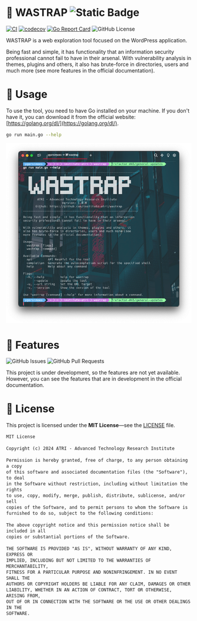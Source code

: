 # 🐋 WASTRAP ![Static Badge](https://img.shields.io/badge/status-under%20development-blue?style=flat)

[![CI](https://github.com/institute-atri/wastrap/actions/workflows/ci.yml/badge.svg)](https://github.com/institute-atri/wastrap/actions/workflows/ci.yml)
[![codecov](https://codecov.io/gh/institute-atri/wastrap/graph/badge.svg?token=1S6ESwX8mV)](https://codecov.io/gh/institute-atri/wastrap)
[![Go Report Card](https://goreportcard.com/badge/github.com/institute-atri/wastrap)](https://goreportcard.com/report/github.com/institute-atri/wastrap)
![GitHub License](https://img.shields.io/github/license/institute-atri/wastrap)

WASTRAP is a web exploration tool focused on the WordPress application.

Being fast and simple, it has functionality that an information security professional cannot fail to have in their
arsenal. With vulnerability analysis in themes, plugins and others, it also has brute-force in directories, users and
much more (see more features in the official documentation).

# 🐋 Usage

To use the tool, you need to have Go installed on your machine. If you don't have it, you can download it from the
official website: [https://golang.org/dl/](https://golang.org/dl/).

```bash
go run main.go --help
```

![Screenshot](.github/images/screenshot-help.png)

# 🐋 Features

![GitHub Issues](https://img.shields.io/github/issues/institute-atri/wastrap)
![GitHub Pull Requests](https://img.shields.io/github/issues-pr/institute-atri/wastrap)

This project is under development, so the features are not yet available. However, you can see the features that are in
development in the official documentation.

# 🐋 License

This project is licensed under the **MIT License**—see the [LICENSE](LICENSE) file.

```text
MIT License

Copyright (c) 2024 ATRI - Advanced Technology Research Institute

Permission is hereby granted, free of charge, to any person obtaining a copy
of this software and associated documentation files (the "Software"), to deal
in the Software without restriction, including without limitation the rights
to use, copy, modify, merge, publish, distribute, sublicense, and/or sell
copies of the Software, and to permit persons to whom the Software is
furnished to do so, subject to the following conditions:

The above copyright notice and this permission notice shall be included in all
copies or substantial portions of the Software.

THE SOFTWARE IS PROVIDED "AS IS", WITHOUT WARRANTY OF ANY KIND, EXPRESS OR
IMPLIED, INCLUDING BUT NOT LIMITED TO THE WARRANTIES OF MERCHANTABILITY,
FITNESS FOR A PARTICULAR PURPOSE AND NONINFRINGEMENT. IN NO EVENT SHALL THE
AUTHORS OR COPYRIGHT HOLDERS BE LIABLE FOR ANY CLAIM, DAMAGES OR OTHER
LIABILITY, WHETHER IN AN ACTION OF CONTRACT, TORT OR OTHERWISE, ARISING FROM,
OUT OF OR IN CONNECTION WITH THE SOFTWARE OR THE USE OR OTHER DEALINGS IN THE
SOFTWARE.
```
